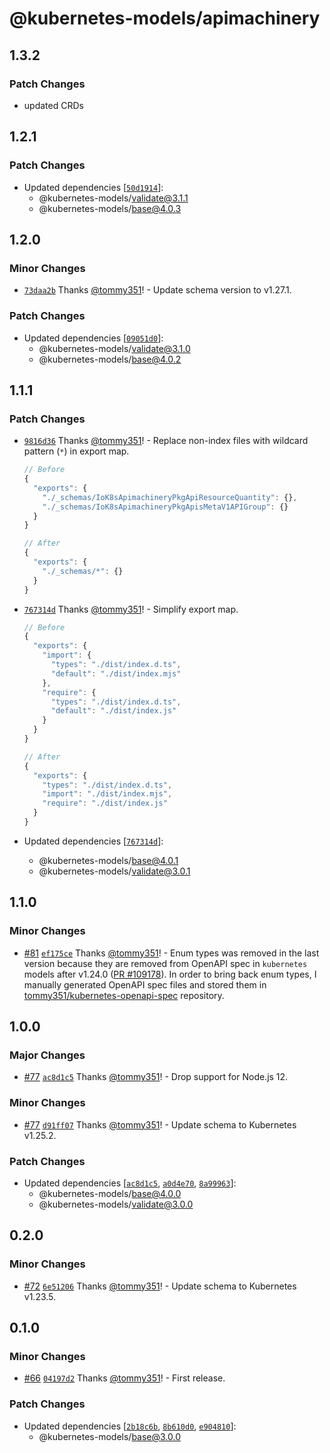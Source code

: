 # @kubernetes-models/apimachinery

## 1.3.2

### Patch Changes

- updated CRDs

## 1.2.1

### Patch Changes

- Updated dependencies [[`50d1914`](https://github.com/tommy351/kubernetes-models-ts/commit/50d19148027540e15edaa05360b76dc6e246b126)]:
  - @kubernetes-models/validate@3.1.1
  - @kubernetes-models/base@4.0.3

## 1.2.0

### Minor Changes

- [`73daa2b`](https://github.com/tommy351/kubernetes-models-ts/commit/73daa2b36d44e88405e2337463fbb8999cddf359) Thanks [@tommy351](https://github.com/tommy351)! - Update schema version to v1.27.1.

### Patch Changes

- Updated dependencies [[`09051d0`](https://github.com/tommy351/kubernetes-models-ts/commit/09051d0753e800ca3e7fd7c3f32c82cee1b6c154)]:
  - @kubernetes-models/validate@3.1.0
  - @kubernetes-models/base@4.0.2

## 1.1.1

### Patch Changes

- [`9816d36`](https://github.com/tommy351/kubernetes-models-ts/commit/9816d3633d9722170fe761de4383d25f0c0a5ab3) Thanks [@tommy351](https://github.com/tommy351)! - Replace non-index files with wildcard pattern (`*`) in export map.

  ```js
  // Before
  {
    "exports": {
      "./_schemas/IoK8sApimachineryPkgApiResourceQuantity": {},
      "./_schemas/IoK8sApimachineryPkgApisMetaV1APIGroup": {}
    }
  }

  // After
  {
    "exports": {
      "./_schemas/*": {}
    }
  }
  ```

- [`767314d`](https://github.com/tommy351/kubernetes-models-ts/commit/767314d40b2d274f66cbbcfe68c5e3ed99138c94) Thanks [@tommy351](https://github.com/tommy351)! - Simplify export map.

  ```js
  // Before
  {
    "exports": {
      "import": {
        "types": "./dist/index.d.ts",
        "default": "./dist/index.mjs"
      },
      "require": {
        "types": "./dist/index.d.ts",
        "default": "./dist/index.js"
      }
    }
  }

  // After
  {
    "exports": {
      "types": "./dist/index.d.ts",
      "import": "./dist/index.mjs",
      "require": "./dist/index.js"
    }
  }
  ```

- Updated dependencies [[`767314d`](https://github.com/tommy351/kubernetes-models-ts/commit/767314d40b2d274f66cbbcfe68c5e3ed99138c94)]:
  - @kubernetes-models/base@4.0.1
  - @kubernetes-models/validate@3.0.1

## 1.1.0

### Minor Changes

- [#81](https://github.com/tommy351/kubernetes-models-ts/pull/81) [`ef175ce`](https://github.com/tommy351/kubernetes-models-ts/commit/ef175ce282461aea2a2d7977c31791bb12c9cff6) Thanks [@tommy351](https://github.com/tommy351)! - Enum types was removed in the last version because they are removed from OpenAPI spec in `kubernetes` models after v1.24.0 ([PR #109178](https://github.com/kubernetes/kubernetes/pull/109178)). In order to bring back enum types, I manually generated OpenAPI spec files and stored them in [tommy351/kubernetes-openapi-spec](https://github.com/tommy351/kubernetes-openapi-spec) repository.

## 1.0.0

### Major Changes

- [#77](https://github.com/tommy351/kubernetes-models-ts/pull/77) [`ac8d1c5`](https://github.com/tommy351/kubernetes-models-ts/commit/ac8d1c5e5e6190556419aa97229d1d6468482b58) Thanks [@tommy351](https://github.com/tommy351)! - Drop support for Node.js 12.

### Minor Changes

- [#77](https://github.com/tommy351/kubernetes-models-ts/pull/77) [`d91ff07`](https://github.com/tommy351/kubernetes-models-ts/commit/d91ff07349ebfd8e9ca5bca1e9a08a8c64fa9216) Thanks [@tommy351](https://github.com/tommy351)! - Update schema to Kubernetes v1.25.2.

### Patch Changes

- Updated dependencies [[`ac8d1c5`](https://github.com/tommy351/kubernetes-models-ts/commit/ac8d1c5e5e6190556419aa97229d1d6468482b58), [`a0d4e70`](https://github.com/tommy351/kubernetes-models-ts/commit/a0d4e70acb1ec8f9ea4a369e30531a1eeb7fed02), [`8a99963`](https://github.com/tommy351/kubernetes-models-ts/commit/8a99963e60a1479d97d63bb81a7830f2e36a9e05)]:
  - @kubernetes-models/base@4.0.0
  - @kubernetes-models/validate@3.0.0

## 0.2.0

### Minor Changes

- [#72](https://github.com/tommy351/kubernetes-models-ts/pull/72) [`6e51206`](https://github.com/tommy351/kubernetes-models-ts/commit/6e512067557a938db902a88c18595fc7c76e9b37) Thanks [@tommy351](https://github.com/tommy351)! - Update schema to Kubernetes v1.23.5.

## 0.1.0

### Minor Changes

- [#66](https://github.com/tommy351/kubernetes-models-ts/pull/66) [`04197d2`](https://github.com/tommy351/kubernetes-models-ts/commit/04197d23d5bc951b24a7e225f8d3070511861811) Thanks [@tommy351](https://github.com/tommy351)! - First release.

### Patch Changes

- Updated dependencies [[`2b18c6b`](https://github.com/tommy351/kubernetes-models-ts/commit/2b18c6bcbfe1a414beabda00a6f1332449b2e748), [`8b610d0`](https://github.com/tommy351/kubernetes-models-ts/commit/8b610d0130aebf48f9fb08bc9f6790f77281b4a9), [`e904810`](https://github.com/tommy351/kubernetes-models-ts/commit/e9048102c03569c19fc648ebff42b48e950dbc5c)]:
  - @kubernetes-models/base@3.0.0
